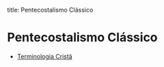 title: Pentecostalismo Clássico

# Pentecostalismo Clássico

- [Terminologia Cristã](./terminologia-crista/)
